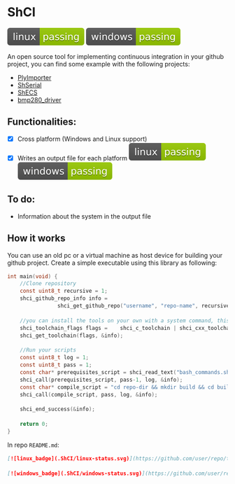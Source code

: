 # ShCI
[![linux_badge](.ShCI/linux-status.svg)](https://github.com/MrSinho/ShCI/tree/main/.ShCI/linux-log.md)
[![windows_badge](.ShCI/windows-status.svg)](https://github.com/MrSinho/ShCI/tree/main/.ShCI/windows-log.md)

An open source tool for implementing continuous integration in your github project, you can find some example with the following projects:
 * [PlyImporter](https://github.com/MrSinho/PlyImporter)
 * [ShSerial](https://github.com/MrSinho/ShSerial)
 * [ShECS](https://github.com/MrSinho/ShECS)
 * [bmp280_driver](https://github.com/MrSinho/bmp280_driver)

## Functionalities:
 - [x] Cross platform (Windows and Linux support)
 - [x] Writes an output file for each platform [![linux_badge](.ShCI/linux-status.svg)](https://github.com/MrSinho/ShCI/tree/main/.ShCI/linux-log.md) [![windows_badge](.ShCI/windows-status.svg)](https://github.com/MrSinho/ShCI/tree/main/.ShCI/windows-log.md)

## To do:
 * Information about the system in the output file

## How it works

You can use an old pc or a virtual machine as host device for building your github project. Create a simple executable using this library as following:
```c
int main(void) {    
    //Clone repository
    const uint8_t recursive = 1;
    shci_github_repo_info info = 
                shci_get_github_repo("username", "repo-name", recursive, "access-token", "repo-dir");    
    
    //you can install the tools on your own with a system command, this is not necessary
    shci_toolchain_flags flags =    shci_c_toolchain | shci_cxx_toolchain | shci_python3_toolchain;
    shci_get_toolchain(flags, &info);

    //Run your scripts
    const uint8_t log = 1;
    const uint8_t pass = 1;
    const char* prerequisites_script = shci_read_text("bash_commands.sh");
    shci_call(prerequisites_script, pass-1, log, &info);
    const char* compile_script = "cd repo-dir && mkdir build && cd build && cmake .. && make";
    shci_call(compile_script, pass, log, &info);

    shci_end_success(&info);
    
    return 0;
}
```
In repo `README.md`:
```markdown
[![linux_badge](.ShCI/linux-status.svg)](https://github.com/user/repo/tree/main/.ShCI/linux-log.md)

[![windows_badge](.ShCI/windows-status.svg)](https://github.com/user/repo/tree/main/.ShCI/windows-log.md)
```
